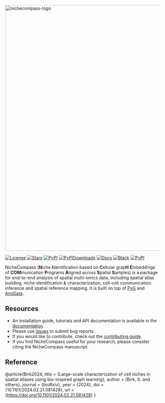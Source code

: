 <img src="https://github.com/Lotfollahi-lab/nichecompass/blob/main/docs/_static/nichecompass_logo_readme.png" width="800" alt="nichecompass-logo">

[![License](https://img.shields.io/badge/License-BSD_3--Clause-blue.svg)](https://github.com/Lotfollahi-lab/nichecompass/blob/main/LICENSE)
[![Stars](https://img.shields.io/github/stars/Lotfollahi-lab/nichecompass?logo=GitHub&color=yellow)](https://github.com/Lotfollahi-lab/nichecompass/stargazers)
[![PyPI](https://img.shields.io/pypi/v/nichecompass.svg)](https://pypi.org/project/nichecompass)
[![PyPIDownloads](https://static.pepy.tech/badge/nichecompass)](https://pepy.tech/project/nichecompass)
[![Docs](https://readthedocs.org/projects/nichecompass/badge/?version=latest)](https://nichecompass.readthedocs.io/en/stable/?badge=stable)
[![Black](https://img.shields.io/badge/code%20style-black-000000.svg)](https://github.com/psf/black)
[![PyPI](https://img.shields.io/badge/pre--commit-enabled-brightgreen?logo=pre-commit&logoColor=white)](https://github.com/pre-commit/pre-commit)

NicheCompass (**N**iche **I**dentification based on **C**ellular grap**H** **E**mbeddings of **COM**munication **P**rograms **A**ligned across **S**patial **S**amples) is a package for end-to-end analysis of spatial multi-omics data, including spatial atlas building, niche identification & characterization, cell-cell communication inference and spatial reference mapping. It is built on top of [PyG](https://pytorch-geometric.readthedocs.io/en/latest/) and [AnnData](https://anndata.readthedocs.io/en/latest/).

## Resources
- An installation guide, tutorials and API documentation is available in the [documentation](https://nichecompass.readthedocs.io/).
- Please use [issues](https://github.com/Lotfollahi-lab/nichecompass/issues) to submit bug reports.
- If you would like to contribute, check out the [contributing guide](https://nichecompass.readthedocs.io/en/latest/contributing.html).
- If you find NicheCompass useful for your research, please consider citing the NicheCompass manuscript.

## Reference
@article{Birk2024,
  title = {Large-scale characterization of cell niches in spatial atlases using bio-inspired graph learning},
  author = {Birk, S. and others},
  journal = {bioRxiv},
  year = {2024},
  doi = {10.1101/2024.02.21.581428},
  url = {https://doi.org/10.1101/2024.02.21.581428}
}
